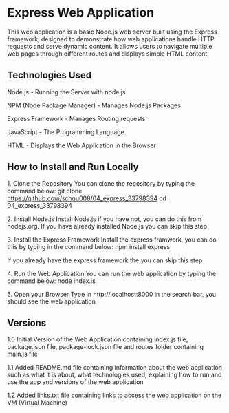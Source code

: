 # Express Web Application
This web application is a basic Node.js web server built using the Express framework, designed to demonstrate how web applications handle HTTP requests and serve dynamic content. It allows users to navigate multiple web pages through different routes and displays simple HTML content.

## Technologies Used
Node.js - Running the Server with node.js

NPM (Node Package Manager) - Manages Node.js Packages

Express Framework - Manages Routing requests

JavaScript - The Programming Language

HTML - Displays the Web Application in the Browser

## How to Install and Run Locally

1. Clone the Repository
You can clone the repository by typing the command below:
git clone https://github.com/schou008/04_express_33798394
cd 04_express_33798394

2. Install Node.js
Install Node.js if you have not, you can do this from nodejs.org. If you have already installed Node.js you can skip this step

3. Install the Express Framework
Install the express framwork, you can do this by typing in the command below:
npm install express

If you already have the express framework the you can skip this step

4. Run the Web Application
You can run the web application by typing the command below:
node index.js

5. Open your Browser
Type in http://localhost:8000 in the search bar, you should see the web application

## Versions

1.0 
Initial Version of the Web Application containing index.js file, package.json file, package-lock.json file and routes folder containing main.js file

1.1
Added README.md file containing information about the web application such as what it is about, what technologies used, explaining how to run and use the app and versions of the web application

1.2
Added links.txt file containing links to access the web application on the VM (Virtual Machine)